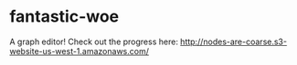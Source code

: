 # fantastic-woe
A graph editor!
Check out the progress here: http://nodes-are-coarse.s3-website-us-west-1.amazonaws.com/
